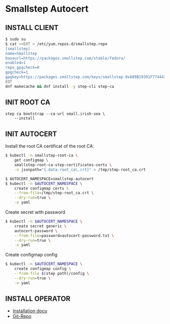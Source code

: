 Smallstep Autocert
==================

INSTALL CLIENT
--------------

```bash
$ sudo su
$ cat <<EOT > /etc/yum.repos.d/smallstep.repo
[smallstep]
name=Smallstep
baseurl=https://packages.smallstep.com/stable/fedora/
enabled=1
repo_gpgcheck=0
gpgcheck=1
gpgkey=https://packages.smallstep.com/keys/smallstep-0x889B19391F774443.gpg
EOT
dnf makecache && dnf install -y step-cli step-ca
```

INIT ROOT CA
------------

```
step ca bootstrap --ca-url small.irish-sea \
	--install
```


INIT AUTOCERT
-------------

Install the root CA certificat of the root CA:



```bash
$ kubectl -n smallstep-root-ca \
    get configmap \
    smallstep-root-ca-step-certificates-certs \
    -o jsonpath="{.data.root_ca\.crt}" > /tmp/step-root_ca.crt
```

```bash
$ AUTOCERT_NAMESPACE=smallstep-autocert
$ kubectl -n $AUTOCERT_NAMESPACE \
    create configmap certs \
    --from-file=/tmp/step-root_ca.crt \
    --dry-run=true \
    -o yaml
```

Create secret with password

```bash
$ kubectl -n $AUTOCERT_NAMESPACE \
    create secret generic \
    autocert-password \
    --from-file=password=autocert-password.txt \
    --dry-run=true \
    -o yaml
```

Create configmap config

```bash
$ kubectl -n $AUTOCERT_NAMESPACE \
    create configmap config \
    --from-file $(step path)/config \
    --dry-run=true \
    -o yaml

```

INSTALL OPERATOR
----------------

- [Installation docu](https://smallstep.com/docs/certificate-manager/kubernetes-autocert/#deploy-autocert)
- [Git-Repo](https://github.com/smallstep/autocert/tree/master)
